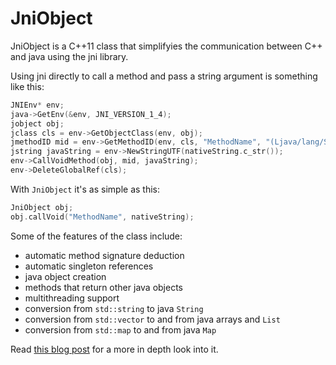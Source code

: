 JniObject
=========

JniObject is a C++11 class that simplifyies the communication between
C++ and java using the jni library.


Using jni directly to call a method and pass a string argument is something
like this:

```c++
JNIEnv* env; 
java->GetEnv(&env, JNI_VERSION_1_4);
jobject obj;
jclass cls = env->GetObjectClass(env, obj);
jmethodID mid = env->GetMethodID(env, cls, "MethodName", "(Ljava/lang/String;)V");
jstring javaString = env->NewStringUTF(nativeString.c_str());
env->CallVoidMethod(obj, mid, javaString);
env->DeleteGlobalRef(cls);
```

With `JniObject` it's as simple as this:

```c++
JniObject obj;
obj.callVoid("MethodName", nativeString);
```

Some of the features of the class include:
* automatic method signature deduction
* automatic singleton references
* java object creation
* methods that return other java objects
* multithreading support
* conversion from `std::string` to java `String`
* conversion from `std::vector` to and from java arrays and `List`
* conversion from `std::map` to and from java `Map`

Read [this blog post](http://engineering.socialpoint.es/cpp-wrapper-for-jni.html)
for a more in depth look into it.
